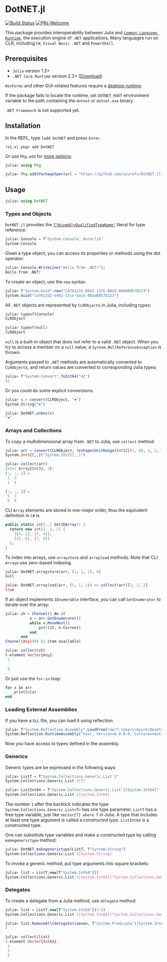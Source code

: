 # DotNET.jl

[![Build Status](https://github.com/azurefx/DotNET.jl/actions/workflows/ci.yml/badge.svg)](https://github.com/azurefx/DotNET.jl/actions/workflows/ci.yml)
[![PRs Welcome](https://img.shields.io/badge/PRs-welcome-brightgreen.svg?style=flat-square)](http://makeapullrequest.com)

This package provides interoperability between Julia and [`Common Language Runtime`](https://docs.microsoft.com/dotnet/standard/clr), the execution engine of `.NET` applications. Many languages run on CLR, including `C#`, `Visual Basic .NET` and `PowerShell`.

## Prerequisites

- `Julia` version 1.3+
- `.NET Core Runtime` version 2.2+ ([Download](https://dotnet.microsoft.com/download))

`WinForms` and other GUI-related features require a [desktop runtime](https://github.com/azurefx/DotNET.jl/issues/11).

If the package fails to locate the runtime, set `DOTNET_ROOT` environment variable to the path containing the `dotnet` or `dotnet.exe` binary.

`.NET Framework` is not supported yet.

## Installation

In the REPL, type `]add DotNET` and press `Enter`.
```
(v1.x) pkg> add DotNET
```

Or use `Pkg.add` for [more options](https://pkgdocs.julialang.org/v1/api/):

```julia
julia> using Pkg

julia> Pkg.add(PackageSpec(url = "https://github.com/azurefx/DotNET.jl"))
```

## Usage

```julia
julia> using DotNET
```

### Types and Objects

`DotNET.jl` provides the [`T"AssemblyQualifiedTypeName"`](https://docs.microsoft.com/dotnet/standard/assembly/find-fully-qualified-name) literal for type reference:

```julia
julia> Console = T"System.Console, mscorlib"
System.Console
```

Given a type object, you can access its properties or methods using the dot operator:

```julia
julia> Console.WriteLine("Hello from .NET!");
Hello from .NET!
```

To create an object, use the `new` syntax:

```julia
julia> T"System.Guid".new("CA761232-ED42-11CE-BACD-00AA0057B223")
System.Guid("ca761232-ed42-11ce-bacd-00aa0057b223")
```

All `.NET` objects are represented by `CLRObject`s in Julia, including types:

```julia
julia> typeof(Console)
CLRObject

julia> typeof(null)
CLRObject
```

`null` is a built-in object that does not refer to a valid `.NET` object. When you try to access a member on a `null` value, a `System.NullReferenceException` is thrown.

Arguments passed to `.NET` methods are automatically converted to `CLRObject`s, and return values are converted to corresponding Julia types:

```julia
julia> T"System.Convert".ToInt64("42")
42
```

Or you could do some explicit conversions:

```julia
julia> s = convert(CLRObject, "❤")
System.String("❤")

julia> DotNET.unbox(s)
"❤"
```

### Arrays and Collections

To copy a multidimensional array from `.NET` to Julia, use `collect` method:

```julia
julia> arr = convert(CLRObject, reshape(UnitRange{Int32}(1, 8), 2, 2, 2))
System.Int32[,,]("System.Int32[,,]")

julia> collect(arr)
2×2×2 Array{Int32, 3}:
[:, :, 1] =
 1  3
 2  4

[:, :, 2] =
 5  7
 6  8
```

CLI `Array` elements are stored in *row-major* order, thus the equivalent definition in `C#` is
```csharp
public static int[,,] Get3DArray() {
  return new int[2, 2, 2] {
    {{1, 2}, {3, 4}},
    {{5, 6}, {7, 8}}
  };
}
```

To index into arrays, use `arraystore` and `arrayload` methods. Note that CLI `Array`s use zero-based indexing.

```julia
julia> DotNET.arraystore(arr, (1, 1, 1), 0)
null

julia> DotNET.arrayload(arr, (1, 1, 1)) == collect(arr)[2, 2, 2]
true
```

If an object implements `IEnumerable` interface, you can call `GetEnumerator` to iterate over the array:
```julia
julia> ch = Channel() do it
           e = arr.GetEnumerator()
           while e.MoveNext()
               put!(it, e.Current)
           end
       end
Channel{Any}(0) (1 item available)

julia> collect(ch)
8-element Vector{Any}:
 1
 ⋮
 8
```

Or just use the `for-in` loop:
```julia
for x in arr
    println(x)
end
```

### Loading External Assemblies

If you have a `DLL` file, you can load it using reflection:

```julia
julia> T"System.Reflection.Assembly".LoadFrom(raw"C:\Users\Azure\Desktop\test.dll")
System.Reflection.RuntimeAssembly("test, Version=0.0.0.0, Culture=neutral, PublicKeyToken=null")
```

Now you have access to types defined in the assembly.

### Generics

Generic types are be expressed in the following ways:

```julia
julia> ListT = T"System.Collections.Generic.List`1"
System.Collections.Generic.List`1[T]

julia> ListInt64 = T"System.Collections.Generic.List`1[System.Int64]"
System.Collections.Generic.List`1[System.Int64]
```

The number `1` after the backtick indicates the type `System.Collections.Generic.List<T>` has one type parameter. `ListT` has a free type variable, just like `Vector{T} where T` in Julia. A type that includes at least one type argument is called a *constructed type*. `ListInt64` is a constructed type.

One can substitute type variables and make a constructed type by calling `makegenerictype` method:

```julia
julia> DotNET.makegenerictype(ListT, T"System.String")
System.Collections.Generic.List`1[System.String]
```


To invoke a generic method, put type arguments into square brackets:
```julia
julia> list = ListT.new[T"System.Int64"]()
System.Collections.Generic.List`1[System.Int64]("System.Collections.Generic.List`1[System.Int64]")
```

### Delegates

To create a delegate from a Julia method, use `delegate` method:

```julia
julia> list = ListT.new[T"System.Int64"](1:5)
System.Collections.Generic.List`1[System.Int64]("System.Collections.Generic.List`1[System.Int64]")

julia> list.RemoveAll(delegate(iseven, T"System.Predicate`1[System.Int64]"))
2

julia> collect(list)
3-element Vector{Int64}:
 1
 3
 5
```

<!-- 
- Implicit conversions when calling CLR methods
- More operators
- `using` directive like C#
- Smart assembly/type resolution
- Configurable runtime versions
- .NET Framework support
- PowerShell support (maybe in another package) -->
